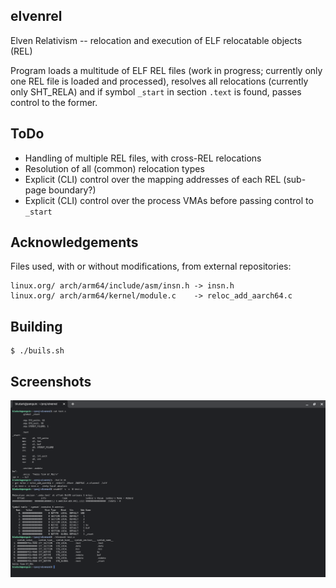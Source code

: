 ## elvenrel

Elven Relativism -- relocation and execution of ELF relocatable objects (REL)

Program loads a multitude of ELF REL files (work in progress; currently only one
REL file is loaded and processed), resolves all relocations (currently only
SHT_RELA) and if symbol `_start` in section `.text` is found, passes control to
the former.

## ToDo

* Handling of multiple REL files, with cross-REL relocations
* Resolution of all (common) relocation types
* Explicit (CLI) control over the mapping addresses of each REL (sub-page boundary?)
* Explicit (CLI) control over the process VMAs before passing control to `_start`

## Acknowledgements

Files used, with or without modifications, from external repositories:

	linux.org/ arch/arm64/include/asm/insn.h -> insn.h
	linux.org/ arch/arm64/kernel/module.c    -> reloc_add_aarch64.c

## Building

	$ ./buils.sh

## Screenshots

![hello_sample](image/screenshot000.png "hello sample")
